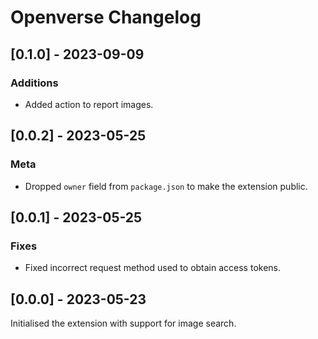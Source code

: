 # Openverse Changelog

## [0.1.0] - 2023-09-09

### Additions

- Added action to report images.

## [0.0.2] - 2023-05-25

### Meta

- Dropped `owner` field from `package.json` to make the extension public.

## [0.0.1] - 2023-05-25

### Fixes

- Fixed incorrect request method used to obtain access tokens.

## [0.0.0] - 2023-05-23

Initialised the extension with support for image search.
